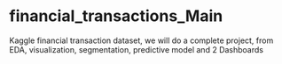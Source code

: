 # financial_transactions_Main
Kaggle financial transaction dataset, we will do a complete project, from EDA, visualization, segmentation, predictive model and 2 Dashboards
